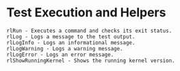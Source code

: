 # Test Execution and Helpers
    rlRun - Executes a command and checks its exit status.
    rlLog - Logs a message to the test output.
    rlLogInfo - Logs an informational message.
    rlLogWarning - Logs a warning message.
    rlLogError - Logs an error message.
    rlShowRunningKernel - Shows the running kernel version.

